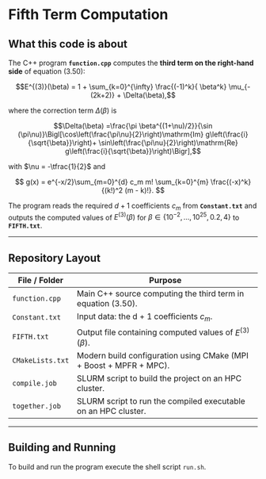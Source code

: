 # Fifth Term Computation

## What this code is about

The C++ program **`function.cpp`** computes the **third term on the right-hand side** of equation (3.50):

$$E^{(3)}(\beta) = 1 + \sum_{k=0}^{\infty} \frac{(-1)^k}{ \beta^k} \mu_{-(2k+2)} + \Delta(\beta),$$

where the correction term $\Delta(\beta)$ is

$$\Delta(\beta) =\frac{\pi \beta^{(1+\nu)/2}}{\sin (\pi\nu)}\Bigl[\cos\left(\frac{\pi\nu}{2}\right)\mathrm{Im} g\left(\frac{i}{\sqrt{\beta}}\right)+ \sin\left(\frac{\pi\nu}{2}\right)\mathrm{Re} g\left(\frac{i}{\sqrt{\beta}}\right)\Bigr],$$ 

with $\nu = -\tfrac{1}{2}$ and

$$
g(x) =
e^{-x/2}\sum_{m=0}^{d} c_m m!
\sum_{k=0}^{m}
\frac{(-x)^k}{(k!)^2 (m - k)!}.
$$ 

The program reads the required $d + 1$ coefficients $c_m$ from  **`Constant.txt`** and outputs the computed values of $E^{(3)}(\beta)$   for $\beta \in \{10^{-2}, \dots, 10^{25}, 0.2, 4\}$ to **`FIFTH.txt`**.

---

## Repository Layout

| File / Folder     | Purpose                                                                 |
|-------------------|-------------------------------------------------------------------------|
| `function.cpp`    | Main C++ source computing the third term in equation (3.50).            |
| `Constant.txt`    | Input data: the d + 1 coefficients $c_m$.                             |
| `FIFTH.txt`       | Output file containing computed values of $E^{(3)}(\beta)$.           |
| `CMakeLists.txt`  | Modern build configuration using CMake (MPI + Boost + MPFR + MPC).      |
| `compile.job`     | SLURM script to build the project on an HPC cluster.                    |
| `together.job`    | SLURM script to run the compiled executable on an HPC cluster.          |

---

## Building and Running

To build and run the program execute the shell script `run.sh`. 
